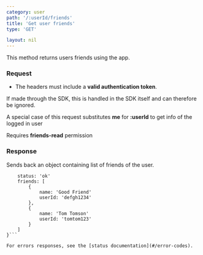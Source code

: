 ```yaml
---
category: user
path: '/:userId/friends'
title: 'Get user friends'
type: 'GET'

layout: nil
---
```


This method returns users friends using the app.

### Request

* The headers must include a **valid authentication token**.

If made through the SDK, this is handled in the SDK itself and can therefore be ignored.

A special case of this request substitutes **me** for **:userId** to get info of the logged in user

Requires **friends-read** permission

### Response

Sends back an object containing list of friends of the user.

```{
    status: 'ok'
    friends: [
        { 
            name: 'Good Friend'
            userId: 'defgh1234'
        },
        {
            name: 'Tom Tomson'
            userId: 'tomtom123'
        }
    ]
}```

For errors responses, see the [status documentation](#/error-codes).
